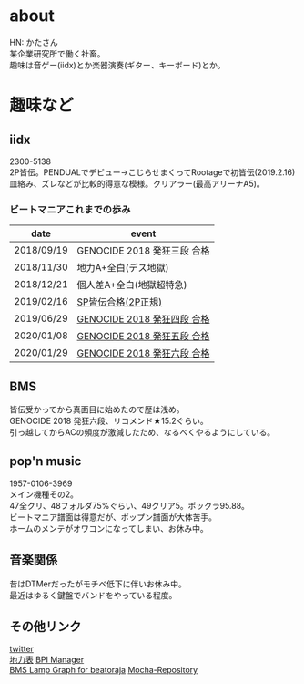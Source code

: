 # about
HN: かたさん  
某企業研究所で働く社畜。  
趣味は音ゲー(iidx)とか楽器演奏(ギター、キーボード)とか。

# 趣味など
## iidx
2300-5138  
2P皆伝。PENDUALでデビュー→こじらせまくってRootageで初皆伝(2019.2.16)  
皿絡み、ズレなどが比較的得意な模様。クリアラー(最高アリーナA5)。  

### ビートマニアこれまでの歩み

|date|event|
|---|---|
|2018/09/19|GENOCIDE 2018 発狂三段 合格|
|2018/11/30|地力A+全白(デス地獄)|
|2018/12/21|個人差A+全白(地獄超特急)|
|2019/02/16|[SP皆伝合格(2P正規)](https://twitter.com/cold_planet_/status/1096677019184619520)|
|2019/06/29|[GENOCIDE 2018 発狂四段 合格](https://twitter.com/cold_planet_/status/1145181065981521920?s=19)|
|2020/01/08|[GENOCIDE 2018 発狂五段 合格](https://twitter.com/cold_planet_/status/1214946034314465280)|
|2020/01/29|[GENOCIDE 2018 発狂六段 合格](https://twitter.com/cold_planet_/status/1222182047017365506)|

## BMS
皆伝受かってから真面目に始めたので歴は浅め。  
GENOCIDE 2018 発狂六段、リコメンド★15.2ぐらい。  
引っ越してからACの頻度が激減したため、なるべくやるようにしている。

## pop'n music
1957-0106-3969  
メイン機種その2。  
47全クリ、48フォルダ75%ぐらい、49クリア5。ポックラ95.88。  
ビートマニア譜面は得意だが、ポップン譜面が大体苦手。  
ホームのメンテがオワコンになってしまい、お休み中。

## 音楽関係
昔はDTMerだったがモチベ低下に伴いお休み中。  
最近はゆるく鍵盤でバンドをやっている程度。  

## その他リンク
[twitter](https://twitter.com/cold_planet_)  
[地力表](https://sp12.iidx.app/sheets/2300-5138/hard)
[BPI Manager](https://bpi.poyashi.me/u/KATA)  
[BMS Lamp Graph for beatoraja](http://lnt.softether.net/cgi-bin/beatoraja/view.php?id=325)
[Mocha-Repository](https://mocha-repository.info/player.php?id=355)
